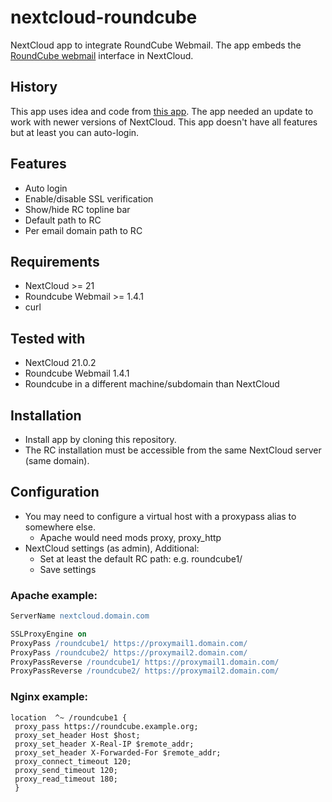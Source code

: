 # nextcloud-roundcube
NextCloud app to integrate RoundCube Webmail. The app embeds the [RoundCube webmail](https://roundcube.net/ "RoundCube's homepage") interface in NextCloud.

## History
This app uses idea and code from [this app](https://github.com/hypery2k/owncloud/tree/master/roundcube).
The app needed an update to work with newer versions of NextCloud. This app doesn't have all features but at least you can auto-login.

## Features
- Auto login
- Enable/disable SSL verification
- Show/hide RC topline bar
- Default path to RC
- Per email domain path to RC

## Requirements
- NextCloud >= 21
- Roundcube Webmail >= 1.4.1
- curl

## Tested with
- NextCloud 21.0.2
- Roundcube Webmail 1.4.1
- Roundcube in a different machine/subdomain than NextCloud

## Installation
- Install app by cloning this repository.
- The RC installation must be accessible from the same NextCloud server (same domain).

## Configuration
- You may need to configure a virtual host with a proxypass alias to somewhere else.
  - Apache would need mods proxy, proxy_http
- NextCloud settings (as admin), Additional:
  - Set at least the default RC path: e.g. roundcube1/
  - Save settings

### Apache example:

```apache
ServerName nextcloud.domain.com

SSLProxyEngine on
ProxyPass /roundcube1/ https://proxymail1.domain.com/
ProxyPass /roundcube2/ https://proxymail2.domain.com/
ProxyPassReverse /roundcube1/ https://proxymail1.domain.com/
ProxyPassReverse /roundcube2/ https://proxymail2.domain.com/
```

### Nginx example:

``` Nginx
location  ^~ /roundcube1 {
 proxy_pass https://roundcube.example.org;
 proxy_set_header Host $host;
 proxy_set_header X-Real-IP $remote_addr;
 proxy_set_header X-Forwarded-For $remote_addr;
 proxy_connect_timeout 120;
 proxy_send_timeout 120;
 proxy_read_timeout 180;
 }
```
